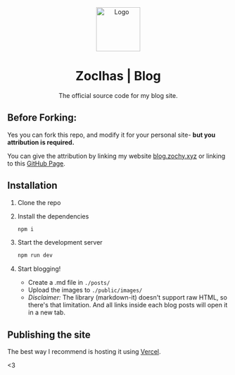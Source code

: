 <div align="center">
  <img alt="Logo" src="https://blog.zochy.xyz/favicon-light.ico" width="100" />
</div>
<h1 align="center">
  Zoclhas | Blog
</h1>
<p align="center">
The official source code for my blog site.
</p>

## Before Forking:

Yes you can fork this repo, and modify it for your personal site- **but you attribution is required.**

You can give the attribution by linking my website [blog.zochy.xyz](https://blog.zochy.xyz/) or linking to this [GitHub Page](https://github.com/zoclhas/blog).

## Installation

1. Clone the repo

2. Install the dependencies

    ```sh
    npm i
    ```

3. Start the development server

    ```sh
    npm run dev
    ```

4. Start blogging!
    - Create a .md file in `./posts/`
    - Upload the images to `./public/images/`
    - *Disclaimer:* The library (markdown-it) doesn't support raw HTML, so there's that limitation. And all links inside each blog posts will open it in a new tab.

## Publishing the site

The best way I recommend is hosting it using [Vercel](https://vercel.com/).

&lt;3
